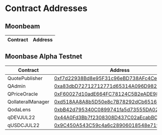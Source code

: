 # Contract Addresses

## Moonbeam

| Contract | Address |
| -------- | ------- |


## Moonbase Alpha Testnet

| Contract | Address |
| -------- | ------- |
| QuotePublisher | [0xf7d22938Bd8e95F31c96eBD738AFc4Ce51720A9A](https://moonbase.moonscan.io/address/0xf7d22938Bd8e95F31c96eBD738AFc4Ce51720A9A) |
| QAdmin | [0xa83dbD72712712771d65314A096D98235C657Cc3](https://moonbase.moonscan.io/address/0xa83dbD72712712771d65314A096D98235C657Cc3) |
| QPriceOracle | [0xF60027d10adE664FC78124C5B2eADE985b40Fe0e](https://moonbase.moonscan.io/address/0xF60027d10adE664FC78124C5B2eADE985b40Fe0e) |
| QollateralManager | [0xd518AA8A8b5D50e8c7B78292dCb65164e12Ef50f](https://moonbase.moonscan.io/address/0xd518AA8A8b5D50e8c7B78292dCb65164e12Ef50f) |
| QodaLens | [0xbB42d795340C0899741fa5d73555DA0278ECf56c](https://moonbase.moonscan.io/address/0xbB42d795340C0899741fa5d73555DA0278ECf56c) |
| qDEVJUL22 | [0x44A0Fd3Bb7f2308308D437C02aEcabBC074dBeB6](https://moonbase.moonscan.io/address/0x44A0Fd3Bb7f2308308D437C02aEcabBC074dBeB6) |
| qUSDCJUL22 | [0x9C450A543C59c4a6c28906018548e7190b402A81](https://moonbase.moonscan.io/address/0x9C450A543C59c4a6c28906018548e7190b402A81) |


